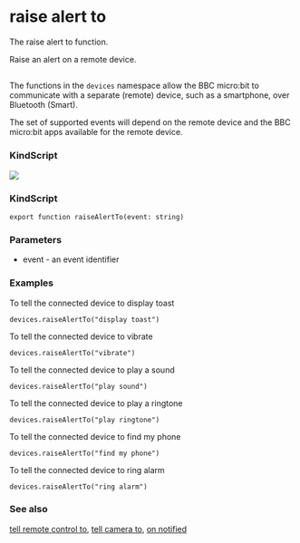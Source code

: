 # raise alert to

The raise alert to function.

Raise an alert on a remote device.

## 

The functions in the ``devices`` namespace allow the BBC micro:bit to communicate with a separate (remote) device, such as a smartphone, over Bluetooth (Smart).

The set of supported events will depend on the remote device and the BBC micro:bit apps available for the remote device.

### KindScript

![](/static/mb/raise-alert-to-0.png)

### KindScript

```
export function raiseAlertTo(event: string)
```

### Parameters

* event - an event identifier

### Examples

To tell the connected device to display toast

```
devices.raiseAlertTo("display toast")
```

To tell the connected device to vibrate

```
devices.raiseAlertTo("vibrate")
```

To tell the connected device to play a sound

```
devices.raiseAlertTo("play sound")
```

To tell the connected device to play a ringtone

```
devices.raiseAlertTo("play ringtone")
```

To tell the connected device to find my phone

```
devices.raiseAlertTo("find my phone")
```

To tell the connected device to ring alarm

```
devices.raiseAlertTo("ring alarm")
```

### See also

[tell remote control to](/reference/devices/tell-remote-control-to), [tell camera to](/reference/devices/tell-camera-to), [on notified](/reference/devices/on-notified)

